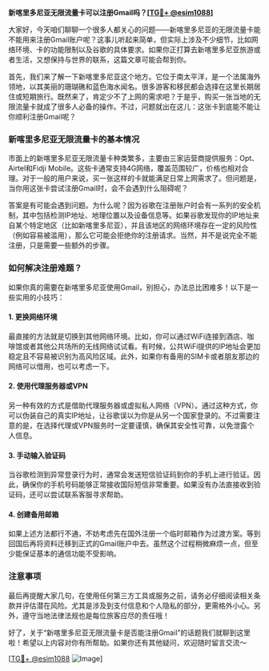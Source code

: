 **新喀里多尼亚无限流量卡可以注册Gmail吗？[[TG💪+ @esim1088](https://t.me/s/esim1088)]**

大家好，今天咱们聊聊一个很多人都关心的问题——新喀里多尼亚的无限流量卡能不能用来注册Gmail账户呢？这事儿听起来简单，但实际上涉及不少细节，比如网络环境、卡的功能限制以及谷歌的具体要求。如果你正打算去新喀里多尼亚旅游或者生活，又想保持与世界的联系，这篇文章可能会帮到你。

首先，我们来了解一下新喀里多尼亚这个地方。它位于南太平洋，是一个法属海外领地，以其美丽的珊瑚礁和蓝色海水闻名。很多游客和移民都会选择在这里长期居住或短期旅行。既然来了，肯定少不了上网的需求吧？于是乎，购买一张当地的无限流量卡就成了很多人必备的操作。不过，问题就出在这儿：这张卡到底能不能让你顺利注册Gmail呢？

### 新喀里多尼亚无限流量卡的基本情况

市面上的新喀里多尼亚无限流量卡种类繁多，主要由三家运营商提供服务：Opt、Airtel和Fidji Mobile。这些卡通常支持4G网络，覆盖范围较广，价格也相对合理。对于一般的用户来说，买一张这样的卡就能满足日常上网需求了。但问题是，当你用这张卡尝试注册Gmail时，会不会遇到什么阻碍呢？

答案是有可能会遇到问题。为什么呢？因为谷歌在注册账户时会有一系列的安全机制，其中包括检测IP地址、地理位置以及设备信息等。如果谷歌发现你的IP地址来自某个特定地区（比如新喀里多尼亚），并且该地区的网络环境存在一定的风险性（例如容易被滥用），那么它可能会拒绝你的注册请求。当然，并不是说完全不能注册，只是需要一些额外的步骤。

### 如何解决注册难题？

如果你真的需要在新喀里多尼亚使用Gmail，别担心，办法总比困难多！以下是一些实用的小技巧：

#### 1. **更换网络环境**
最直接的方法就是切换到其他网络环境。比如，你可以通过WiFi连接到酒店、咖啡馆或者其他公共场所的无线网络试试看。有时候，公共WiFi提供的IP地址会更加稳定且不容易被识别为高风险区域。此外，如果你有备用的SIM卡或者朋友那边的网络可以借用，也可以考虑一下。

#### 2. **使用代理服务器或VPN**
另一种有效的方式是借助代理服务器或虚拟私人网络（VPN）。通过这种方式，你可以伪装自己的真实IP地址，让谷歌误以为你是从另一个国家登录的。不过需要注意的是，在选择代理或VPN服务时一定要谨慎，确保其安全性可靠，以免泄露个人信息。

#### 3. **手动输入验证码**
当谷歌检测到异常登录行为时，通常会发送短信验证码到你的手机上进行验证。因此，确保你的手机号码能够正常接收国际短信非常重要。如果没有办法直接收到验证码，还可以尝试联系客服寻求帮助。

#### 4. **创建备用邮箱**
如果上述方法都行不通，不妨考虑先在国外注册一个临时邮箱作为过渡方案。等到回国后再将资料迁移到正式的Gmail账户中去。虽然这个过程稍微麻烦一点，但至少能保证基本的通信功能不受影响。

### 注意事项

最后再提醒大家几句，在使用任何第三方工具或服务之前，请务必仔细阅读相关条款并评估潜在风险。尤其是涉及到支付信息和个人隐私的部分，更需格外小心。另外，遵守当地法律法规也是每位旅客应尽的责任哦！

好了，关于“新喀里多尼亚无限流量卡是否能注册Gmail”的话题我们就聊到这里啦！希望以上内容对你有所帮助。如果你还有其他疑问，欢迎随时留言交流～ 

[[TG💪+ @esim1088](https://t.me/s/esim1088) ![Image](https://i.postimg.cc/4NQfJmqS/Snipaste-2025-05-13-00-14-12.png)]